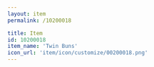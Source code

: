 ```yaml
---
layout: item
permalink: /10200018

title: Item
id: 10200018
item_name: 'Twin Buns'
icon_url: 'item/icon/customize/00200018.png'
---
```

